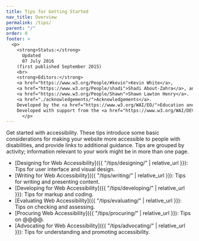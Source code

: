 ```yaml
---
title: Tips for Getting Started
nav_title: Overview
permalink: /tips/
parent: "/"
order: 0
footer: >
  <p>
    <strong>Status:</strong>
      Updated
      07 July 2016
    (first published September 2015)
    <br>
    <strong>Editors:</strong>
    <a href="https://www.w3.org/People/#kevin">Kevin White</a>,
    <a href="https://www.w3.org/People/shadi">Shadi About-Zahra</a>, and
    <a href="https://www.w3.org/People/Shawn">Shawn Lawton Henry</a>.
    <a href="./acknowledgements/">Acknowledgements</a>.
    Developed by the <a href="https://www.w3.org/WAI/EO/">Education and Outreach Working Group (EOWG)</a>.
    Developed with support from the <a href="https://www.w3.org/WAI/DEV/">WAI-DEV project</a>, co-funded by the European Commission <abbr title="Information Society Technologies">IST</abbr> Programme.
      </p>
---
```


Get started with accessibility. These tips introduce some basic considerations for making your website more accessible to people with disabilities, and provide links to additional guidance. Tips are grouped by activity; information relevant to your work might be in more than one page.

* [<span>Designing</span> for Web Accessibility]({{ "/tips/designing/" | relative_url }})<span class="">: </span>Tips for user interface and visual design.
* [<span>Writing</span> for Web Accessibility]({{ "/tips/writing/" | relative_url }})<span class="">: </span>Tips for writing and presenting content.
* [<span>Developing</span> for Web Accessibility]({{ "/tips/developing/" | relative_url }})<span class="">: </span>Tips for markup and coding.
* [<span>Evaluating</span> Web Accessibility]({{ "/tips/evaluating/" | relative_url }})<span class="">: </span>Tips on checking and assessing.
* [<span>Procuring</span> Web Accessibility]({{ "/tips/procuring/" | relative_url }})<span class="">: </span>Tips on @@@@.
* [<span>Advocating</span> for Web Accessibility]({{ "/tips/advocating/" | relative_url }})<span class="">: </span>Tips for understanding and promoting accessibility.